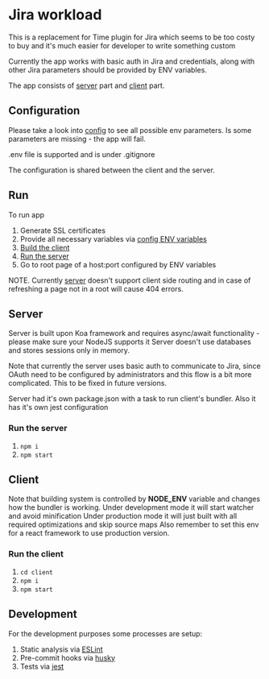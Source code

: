 # Jira workload

This is a replacement for Time plugin for Jira which seems to be too costy to buy and 
it's much easier for developer to write something custom

Currently the app works with basic auth in Jira and credentials, along with other Jira parameters should be provided by ENV variables.

The app consists of [server](#server) part and [client](#client) part.

## <a name="config">**Configuration**</a>

Please take a look into [config](config/index.js) to see all possible env parameters.
Is some parameters are missing - the app will fail.

.env file is supported and is under .gitignore

The configuration is shared between the client and the server.

## Run

To run app

1. Generate SSL certificates
2. Provide all necessary variables via [config ENV variables](#config)
3. [Build the client](#run-client)
4. [Run the server](#run-server)
5. Go to root page of a host:port configured by ENV variables

NOTE. Currently [server](#server) doesn't support client side routing and in case of refreshing a page not in a root will cause 404 errors.

## <a name="server">**Server**</a>

Server is built upon Koa framework and requires async/await functionality - please make sure your NodeJS supports it
Server doesn't use databases and stores sessions only in memory.

Note that currently the server uses basic auth to communicate to Jira, since OAuth need to be configured by administrators 
and this flow is a bit more complicated. This to be fixed in future versions.

Server had it's own package.json with a task to run client's bundler. Also it has it's own jest configuration

### <a name="run-server">**Run the server**</a>

1. ```npm i```
2. ```npm start```

## <a name="client">**Client**</a>

Note that building system is controlled by **NODE_ENV** variable and changes how the bundler is working.
Under development mode it will start watcher and avoid minification
Under production mode it will just built with all required optimizations and skip source maps
Also remember to set this env for a react framework to use production version. 

### <a name="run-client">**Run the client**</a>

1. ```cd client```
1. ```npm i```
2. ```npm start```

## Development

For the development purposes some processes are setup:
1. Static analysis via [ESLint](https://eslint.org/)
2. Pre-commit hooks via [husky](https://github.com/typicode/husky)
3. Tests via [jest](https://facebook.github.io/jest)
